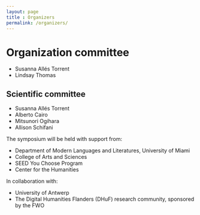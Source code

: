 ```yaml
---
layout: page
title : Organizers
permalink: /organizers/
---
```

# Organization committee 
- Susanna Allés Torrent 
- Lindsay Thomas 

## Scientific committee 
- Susanna Allés Torrent 
- Alberto Cairo 
- Mitsunori Ogihara 
- Allison Schifani 

The symposium will be held with support from: 

- Department of Modern Languages and Literatures, University of Miami
- College of Arts and Sciences 
- SEED You Choose Program 
- Center for the Humanities

In collaboration with: 
- University of Antwerp
- The Digital Humanities Flanders (DHuF) research community, sponsored by the FWO

